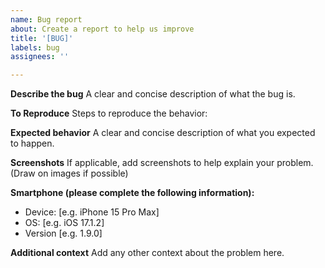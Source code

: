 ```yaml
---
name: Bug report
about: Create a report to help us improve
title: '[BUG]'
labels: bug
assignees: ''

---
```


**Describe the bug**
A clear and concise description of what the bug is.

**To Reproduce**
Steps to reproduce the behavior:

**Expected behavior**
A clear and concise description of what you expected to happen.

**Screenshots**
If applicable, add screenshots to help explain your problem. (Draw on images if possible)

**Smartphone (please complete the following information):**
 - Device: [e.g. iPhone 15 Pro Max]
 - OS: [e.g. iOS 17.1.2]
 - Version [e.g. 1.9.0]

**Additional context**
Add any other context about the problem here.
